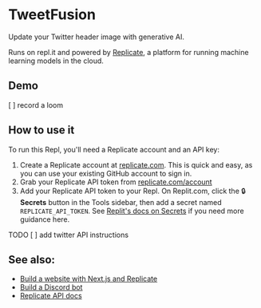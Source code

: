 # TweetFusion

Update your Twitter header image with generative AI. 

Runs on repl.it and powered by [Replicate](https://replicate.com?utm_source=project&utm_campaign=replit-node), a platform for running machine learning models in the cloud.

## Demo

[ ] record a loom

## How to use it

To run this Repl, you'll need a Replicate account and an API key:

1. Create a Replicate account at [replicate.com](https://replicate.com?utm_source=project&utm_campaign=replit-node). This is quick and easy, as you can use your existing GitHub account to sign in.
2. Grab your Replicate API token from [replicate.com/account](https://replicate.com/account?utm_source=project&utm_campaign=replit-node)
3. Add your Replicate API token to your Repl. On Replit.com, click the 🔒 **Secrets** button in the Tools sidebar, then add a secret  named `REPLICATE_API_TOKEN`. See [Replit's docs on Secrets](https://docs.replit.com/programming-ide/workspace-features/storing-sensitive-information-environment-variables) if you need more guidance here.

TODO
[ ] add twitter API instructions


## See also:

- [Build a website with Next.js and Replicate](https://replicate.com/docs/get-started/nextjs?utm_source=project&utm_campaign=replit-node)
- [Build a Discord bot](https://replicate.com/docs/get-started/discord-bot?utm_source=project&utm_campaign=replit-node)
- [Replicate API docs](https://replicate.com/docs/reference/http?utm_source=project&utm_campaign=replit-node)


